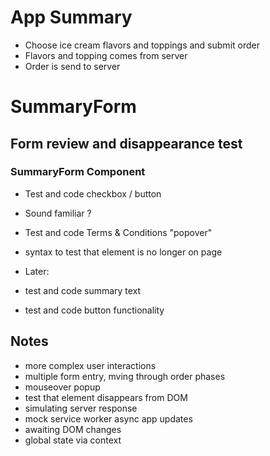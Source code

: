 # App Summary

- Choose ice cream flavors and toppings and submit order
- Flavors and topping comes from server
- Order is send to server

# SummaryForm

## Form review and disappearance test

### SummaryForm Component

- Test and code checkbox / button
- Sound familiar ?
- Test and code Terms & Conditions "popover"
- syntax to test that element is no longer on page

- Later:
- test and code summary text
- test and code button functionality

## Notes

- more complex user interactions
- multiple form entry, mving through order phases
- mouseover popup
- test that element disappears from DOM
- simulating server response
- mock service worker
  async app updates
- awaiting DOM changes
- global state via context
